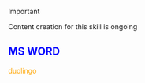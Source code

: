 > [!IMPORTANT]
> Content creation for this skill is ongoing

## <span style="color:blue;">MS WORD</span>
<span style="color:orange;">duolingo</span>
